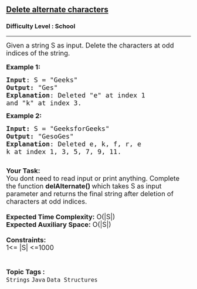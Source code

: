 <h2><a href="https://www.geeksforgeeks.org/problems/java-delete-alternate-characters4036/1?page=1&category=Strings&difficulty=School&sortBy=accuracy">Delete alternate characters</a></h2><h3>Difficulty Level : School</h3><hr><div class="problems_problem_content__Xm_eO"><p><span style="font-size:18px">Given a string S as input. Delete the characters at odd indices of the string.</span><br>
<br>
<span style="font-size:18px"><strong>Example 1:</strong></span></p>

<pre><span style="font-size:18px"><strong>Input</strong>: S = "Geeks"
<strong>Output:</strong>&nbsp;"Ges"</span><span style="font-size:18px">&nbsp;
<strong>Explanation</strong>: Deleted "e" at index 1
and "k" at index 3.
</span></pre>

<p><span style="font-size:18px"><strong>Example 2:</strong></span></p>

<pre><span style="font-size:18px"><strong>Input: </strong>S = "GeeksforGeeks"
<strong>Output:&nbsp;</strong>"GesoGes"
<strong>Explanation</strong>: Deleted e, k, f, r, e
k at index 1, 3, 5, 7, 9, 11.</span></pre>

<p><br>
<span style="font-size:18px"><strong>Your Task:&nbsp;&nbsp;</strong><br>
You dont need to read input or print anything. Complete the function <strong>delAlternate()&nbsp;</strong>which takes S&nbsp;as input parameter and returns the final string after deletion of characters at odd indices.<br>
<br>
<strong>Expected Time Complexity:</strong> O(|S|)<br>
<strong>Expected Auxiliary Space:</strong> O(|S|)<br>
<br>
<strong>Constraints:</strong><br>
1&lt;= |S|&nbsp;&lt;=1000</span></p>
</div><br><p><span style=font-size:18px><strong>Topic Tags : </strong><br><code>Strings</code>&nbsp;<code>Java</code>&nbsp;<code>Data Structures</code>&nbsp;